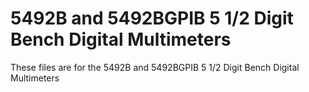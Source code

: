 # 5492B and 5492BGPIB 5 1/2 Digit Bench Digital Multimeters
These files are for the 5492B and 5492BGPIB 5 1/2 Digit Bench Digital Multimeters
